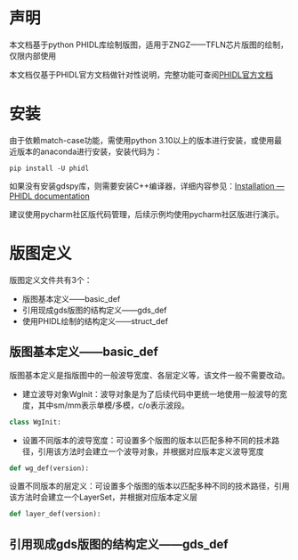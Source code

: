 # 声明

本文档基于python PHIDL库绘制版图，适用于ZNGZ——TFLN芯片版图的绘制，仅限内部使用

本文档仅基于PHIDL官方文档做针对性说明，完整功能可查阅[PHIDL官方文档](https://phidl.readthedocs.io/en/latest/)

# 安装

由于依赖match-case功能，需使用python 3.10以上的版本进行安装，或使用最近版本的anaconda进行安装，安装代码为：

```
pip install -U phidl
```

如果没有安装gdspy库，则需要安装C++编译器，详细内容参见：[Installation — PHIDL documentation](https://phidl.readthedocs.io/en/latest/install.html)

建议使用pycharm社区版代码管理，后续示例均使用pycharm社区版进行演示。

# 版图定义

版图定义文件共有3个：

- 版图基本定义——basic_def
- 引用现成gds版图的结构定义——gds_def
- 使用PHIDL绘制的结构定义——struct_def

## 版图基本定义——basic_def

版图基本定义是指版图中的一般波导宽度、各层定义等，该文件一般不需要改动。

- 建立波导对象WgInit：波导对象是为了后续代码中更统一地使用一般波导的宽度，其中sm/mm表示单模/多模，c/o表示波段。

```python
class WgInit:
```

- 设置不同版本的波导宽度：可设置多个版图的版本以匹配多种不同的技术路径，引用该方法时会建立一个波导对象，并根据对应版本定义波导宽度

```python
def wg_def(version):
```

设置不同版本的层定义：可设置多个版图的版本以匹配多种不同的技术路径，引用该方法时会建立一个LayerSet，并根据对应版本定义层

```python
def layer_def(version):
```

## 引用现成gds版图的结构定义——gds_def

